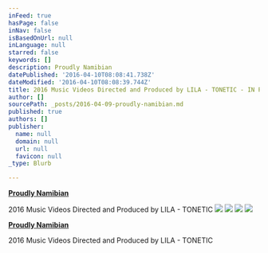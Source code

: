 ```yaml
---
inFeed: true
hasPage: false
inNav: false
isBasedOnUrl: null
inLanguage: null
starred: false
keywords: []
description: Proudly Namibian
datePublished: '2016-04-10T08:08:41.738Z'
dateModified: '2016-04-10T08:08:39.744Z'
title: 2016 Music Videos Directed and Produced by LILA - TONETIC - IN POST PRODUCTION
author: []
sourcePath: _posts/2016-04-09-proudly-namibian.md
published: true
authors: []
publisher:
  name: null
  domain: null
  url: null
  favicon: null
_type: Blurb

---
```

[**Proudly Namibian**][0]

2016 Music Videos Directed and Produced by LILA - TONETIC
![](https://the-grid-user-content.s3-us-west-2.amazonaws.com/88b9dadd-9782-4130-8894-c3f5de799c58.jpg)
![](https://the-grid-user-content.s3-us-west-2.amazonaws.com/7345cf41-d93f-4ffd-92cf-0da2f39ce97e.jpg)
![](https://the-grid-user-content.s3-us-west-2.amazonaws.com/63802872-9e8a-4cf7-99c5-fd41967a6e0c.jpg)
![](https://the-grid-user-content.s3-us-west-2.amazonaws.com/0ba7ad16-0727-4881-ac46-79053fd2546d.jpg)

[**Proudly Namibian**][1]

2016 Music Videos Directed and Produced by LILA - TONETIC

[0]: null
[1]: https://app.thegrid.io/posts/b9141d2f-86d2-4f46-8b2d-a7c3ab72d4e3/null